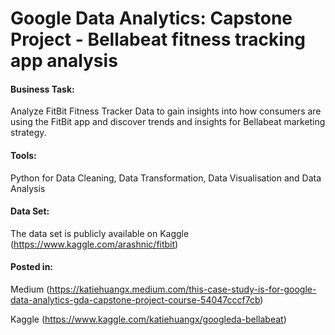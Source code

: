 # Google Data Analytics: Capstone Project - Bellabeat fitness tracking app analysis

#### Business Task:
Analyze FitBit Fitness Tracker Data to gain insights into how consumers are using the FitBit app and discover trends and insights for Bellabeat marketing strategy.

#### Tools:
Python for Data Cleaning, Data Transformation, Data Visualisation and Data Analysis

#### Data Set:

The data set is publicly available on Kaggle (https://www.kaggle.com/arashnic/fitbit)

#### Posted in:

Medium (https://katiehuangx.medium.com/this-case-study-is-for-google-data-analytics-gda-capstone-project-course-54047cccf7cb)

Kaggle (https://www.kaggle.com/katiehuangx/googleda-bellabeat)
